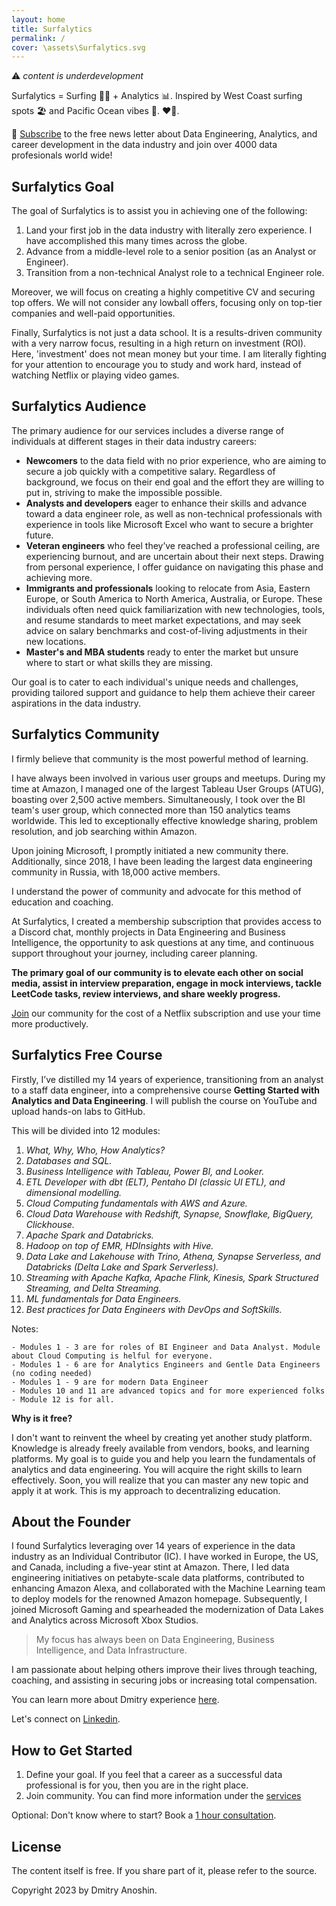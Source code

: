 ```yaml
---
layout: home
title: Surfalytics
permalink: /
cover: \assets\Surfalytics.svg
---
```


⚠️ _content is underdevelopment_

Surfalytics = Surfing 🏄‍♂️ + Analytics 📊. Inspired by West Coast surfing spots 🏖️ and Pacific Ocean vibes 🌊. ❤️‍🔥.

💌 [Subscribe](https://blog.surfalytics.com/) to the free news letter about Data Engineering, Analytics, and career development in the data industry and join over 4000 data profesionals world wide!

## Surfalytics Goal

The goal of Surfalytics is to assist you in achieving one of the following:

1. Land your first job in the data industry with literally zero experience. I have accomplished this many times across the globe.
2. Advance from a middle-level role to a senior position (as an Analyst or Engineer).
3. Transition from a non-technical Analyst role to a technical Engineer role.

Moreover, we will focus on creating a highly competitive CV and securing top offers. We will not consider any lowball offers, focusing only on top-tier companies and well-paid opportunities.

Finally, Surfalytics is not just a data school. It is a results-driven community with a very narrow focus, resulting in a high return on investment (ROI). Here, 'investment' does not mean money but your time. I am literally fighting for your attention to encourage you to study and work hard, instead of watching Netflix or playing video games.

## Surfalytics Audience

The primary audience for our services includes a diverse range of individuals at different stages in their data industry careers:

- **Newcomers** to the data field with no prior experience, who are aiming to secure a job quickly with a competitive salary. Regardless of background, we focus on their end goal and the effort they are willing to put in, striving to make the impossible possible.
- **Analysts and developers** eager to enhance their skills and advance toward a data engineer role, as well as non-technical professionals with experience in tools like Microsoft Excel who want to secure a brighter future.
- **Veteran engineers** who feel they’ve reached a professional ceiling, are experiencing burnout, and are uncertain about their next steps. Drawing from personal experience, I offer guidance on navigating this phase and achieving more.
- **Immigrants and professionals** looking to relocate from Asia, Eastern Europe, or South America to North America, Australia, or Europe. These individuals often need quick familiarization with new technologies, tools, and resume standards to meet market expectations, and may seek advice on salary benchmarks and cost-of-living adjustments in their new locations.
- **Master's and MBA students** ready to enter the market but unsure where to start or what skills they are missing.

Our goal is to cater to each individual's unique needs and challenges, providing tailored support and guidance to help them achieve their career aspirations in the data industry.

## Surfalytics Community

I firmly believe that community is the most powerful method of learning.

I have always been involved in various user groups and meetups. During my time at Amazon, I managed one of the largest Tableau User Groups (ATUG), boasting over 2,500 active members. Simultaneously, I took over the BI team's user group, which connected more than 150 analytics teams worldwide. This led to exceptionally effective knowledge sharing, problem resolution, and job searching within Amazon.

Upon joining Microsoft, I promptly initiated a new community there. Additionally, since 2018, I have been leading the largest data engineering community in Russia, with 18,000 active members.

I understand the power of community and advocate for this method of education and coaching.

At Surfalytics, I created a membership subscription that provides access to a Discord chat, monthly projects in Data Engineering and Business Intelligence, the opportunity to ask questions at any time, and continuous support throughout your journey, including career planning.

**The primary goal of our community is to elevate each other on social media, assist in interview preparation, engage in mock interviews, tackle LeetCode tasks, review interviews, and share weekly progress.**

[Join](https://surfalytics.com/pages/services/#membership) our community for the cost of a Netflix subscription and use your time more productively.

## Surfalytics Free Course

Firstly, I’ve distilled my 14 years of experience, transitioning from an analyst to a staff data engineer, into a comprehensive course **Getting Started with Analytics and Data Engineering**. I will publish the course on YouTube and upload hands-on labs to GitHub.

This will be divided into 12 modules:

1. <i>What, Why, Who, How Analytics?</i>
2. <i>Databases and SQL.</i>
3. <i>Business Intelligence with Tableau, Power BI, and Looker.</i>
4. <i>ETL Developer with dbt (ELT), Pentaho DI (classic UI ETL), and dimensional modelling.</i>
5. <i>Cloud Computing fundamentals with AWS and Azure.</i>
6. <i>Cloud Data Warehouse with Redshift, Synapse, Snowflake, BigQuery, Clickhouse.</i>
7. <i>Apache Spark and Databricks.</i>
8. <i>Hadoop on top of EMR, HDInsights with Hive.</i>
9. <i>Data Lake and Lakehouse with Trino, Athena, Synapse Serverless, and Databricks (Delta Lake and Spark Serverless).</i>
10. <i>Streaming with Apache Kafka, Apache Flink, Kinesis, Spark Structured Streaming, and Delta Streaming.</i>
11. <i>ML fundamentals for Data Engineers.</i>
12. <i>Best practices for Data Engineers with DevOps and SoftSkills.</i>



Notes:

    - Modules 1 - 3 are for roles of BI Engineer and Data Analyst. Module about Cloud Computing is helful for everyone. 
    - Modules 1 - 6 are for Analytics Engineers and Gentle Data Engineers (no coding needed)
    - Modules 1 - 9 are for modern Data Engineer
    - Modules 10 and 11 are advanced topics and for more experienced folks
    - Module 12 is for all.


**Why is it free?**

I don't want to reinvent the wheel by creating yet another study platform. Knowledge is already freely available from vendors, books, and learning platforms. My goal is to guide you and help you learn the fundamentals of analytics and data engineering. You will acquire the right skills to learn effectively. Soon, you will realize that you can master any new topic and apply it at work. This is my approach to decentralizing education.

## About the Founder

I found Surfalytics leveraging over 14 years of experience in the data industry as an Individual Contributor (IC). I have worked in Europe, the US, and Canada, including a five-year stint at Amazon. There, I led data engineering initiatives on petabyte-scale data platforms, contributed to enhancing Amazon Alexa, and collaborated with the Machine Learning team to deploy models for the renowned Amazon homepage. Subsequently, I joined Microsoft Gaming and spearheaded the modernization of Data Lakes and Analytics across Microsoft Xbox Studios.

<blockquote>
    My focus has always been on Data Engineering, Business Intelligence, and Data Infrastructure.
</blockquote>

I am passionate about helping others improve their lives through teaching, coaching, and assisting in securing jobs or increasing total compensation.

You can learn more about Dmitry experience [here](https://surfalytics.com/pages/about/).

Let's connect on [Linkedin](https://www.linkedin.com/in/dmitryanoshin/).

## How to Get Started

1. Define your goal. If you feel that a career as a successful data professional is for you, then you are in the right place.
2. Join community. You can find more information under the [services](https://surfalytics.com/pages/services/)

Optional: Don't know where to start? Book a [1 hour consultation](https://buy.stripe.com/eVa8yieTufPh0msaER).

## License

The content itself is free. If you share part of it, please refer to the source.

Copyright 2023 by Dmitry Anoshin.
